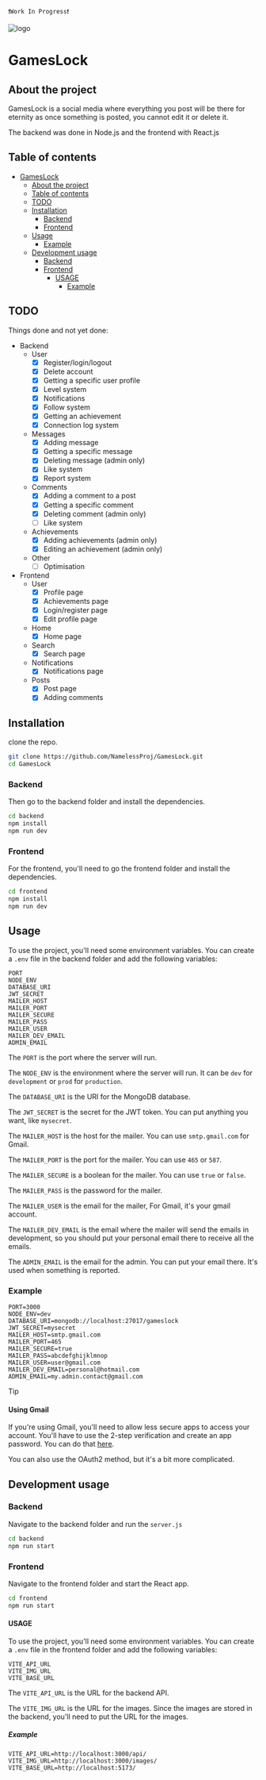 `❗Work In Progress❗`

![logo](./frontend/public/LOGO.svg)
# GamesLock
## About the project
GamesLock is a social media where everything you post will be there for eternity as once something is posted, you cannot edit it or delete it.

The backend was done in Node.js and the frontend with React.js

## Table of contents
* [GamesLock](#gameslock)
  * [About the project](#about-the-project)
  * [Table of contents](#table-of-contents)
  * [TODO](#todo)
  * [Installation](#installation)
    * [Backend](#backend)
    * [Frontend](#frontend)
  * [Usage](#usage)
    * [Example](#example)
  * [Development usage](#development-usage)
    * [Backend](#backend-1)
    * [Frontend](#frontend-1)
      * [USAGE](#usage-1)
        * [Example](#example-1)
<!-- TOC -->

## TODO
Things done and not yet done:
- Backend
  - User
    - [x] Register/login/logout
    - [x] Delete account
    - [x] Getting a specific user profile
    - [x] Level system
    - [x] Notifications
    - [x] Follow system
    - [x] Getting an achievement
    - [x] Connection log system
  - Messages
    - [x] Adding message
    - [x] Getting a specific message
    - [x] Deleting message (admin only)
    - [x] Like system
    - [x] Report system
  - Comments
    - [x] Adding a comment to a post
    - [x] Getting a specific comment
    - [x] Deleting comment (admin only)
    - [ ] Like system
  - Achievements
    - [x] Adding achievements (admin only) 
    - [x] Editing an achievement (admin only)
  - Other
    - [ ] Optimisation
- Frontend
  - User
    - [x] Profile page
    - [x] Achievements page
    - [x] Login/register page
    - [x] Edit profile page
  - Home
    - [x] Home page
  - Search 
    - [x] Search page
  - Notifications
    - [x] Notifications page
  - Posts
    - [x] Post page
    - [x] Adding comments

## Installation
clone the repo.
```bash
git clone https://github.com/NamelessProj/GamesLock.git
cd GamesLock
```

### Backend
Then go to the backend folder and install the dependencies.
```bash
cd backend
npm install
npm run dev
```

### Frontend
For the frontend, you'll need to go the frontend folder and install the dependencies.
```bash
cd frontend
npm install
npm run dev
```

## Usage
To use the project, you'll need some environment variables. You can create a `.env` file in the backend folder and add the following variables:
```env
PORT
NODE_ENV
DATABASE_URI
JWT_SECRET
MAILER_HOST
MAILER_PORT
MAILER_SECURE
MAILER_PASS
MAILER_USER
MAILER_DEV_EMAIL
ADMIN_EMAIL
```
The `PORT` is the port where the server will run.

The `NODE_ENV` is the environment where the server will run. It can be `dev` for `development` or `prod` for `production`.

The `DATABASE_URI` is the URI for the MongoDB database.

The `JWT_SECRET` is the secret for the JWT token. You can put anything you want, like `mysecret`.

The `MAILER_HOST` is the host for the mailer. You can use `smtp.gmail.com` for Gmail.

The `MAILER_PORT` is the port for the mailer. You can use `465` or `587`.

The `MAILER_SECURE` is a boolean for the mailer. You can use `true` or `false`.

The `MAILER_PASS` is the password for the mailer.

The `MAILER_USER` is the email for the mailer, For Gmail, it's your gmail account.

The `MAILER_DEV_EMAIL` is the email where the mailer will send the emails in development, so you should put your personal email there to receive all the emails.

The `ADMIN_EMAIL` is the email for the admin. You can put your email there. It's used when something is reported.

### Example
```env
PORT=3000
NODE_ENV=dev
DATABASE_URI=mongodb://localhost:27017/gameslock
JWT_SECRET=mysecret
MAILER_HOST=smtp.gmail.com
MAILER_PORT=465
MAILER_SECURE=true
MAILER_PASS=abcdefghijklmnop
MAILER_USER=user@gmail.com
MAILER_DEV_EMAIL=personal@hotmail.com
ADMIN_EMAIL=my.admin.contact@gmail.com
```

>[!TIP]
> #### Using Gmail
> If you're using Gmail, you'll need to allow less secure apps to access your account. You'll have to use the 2-step verification and create an app password. You can do that [here](https://myaccount.google.com/apppasswords).
> 
> You can also use the OAuth2 method, but it's a bit more complicated.

## Development usage
###  Backend
Navigate to the backend folder and run the `server.js`
```bash
cd backend
npm run start
```

### Frontend
Navigate to the frontend folder and start the React app.
```bash
cd frontend
npm run start
```

#### USAGE
To use the project, you'll need some environment variables. You can create a `.env` file in the frontend folder and add the following variables:
```env
VITE_API_URL
VITE_IMG_URL
VITE_BASE_URL
```
The `VITE_API_URL` is the URL for the backend API.

The `VITE_IMG_URL` is the URL for the images. Since the images are stored in the backend, you'll need to put the URL for the images.

##### Example
```env
VITE_API_URL=http://localhost:3000/api/
VITE_IMG_URL=http://localhost:3000/images/
VITE_BASE_URL=http://localhost:5173/
```